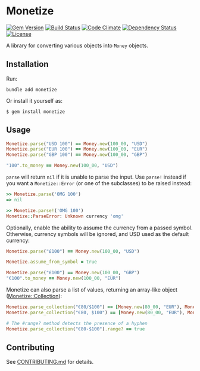 # Monetize

[![Gem Version](https://badge.fury.io/rb/monetize.svg)](http://badge.fury.io/rb/monetize)
[![Build Status](https://travis-ci.org/RubyMoney/monetize.svg?branch=master)](https://travis-ci.org/RubyMoney/monetize)
[![Code Climate](https://codeclimate.com/github/RubyMoney/monetize.svg)](https://codeclimate.com/github/RubyMoney/monetize)
[![Dependency Status](https://gemnasium.com/RubyMoney/monetize.svg)](https://gemnasium.com/RubyMoney/monetize)
[![License](https://img.shields.io/badge/license-MIT-green.svg)](http://opensource.org/licenses/MIT)

A library for converting various objects into `Money` objects.

## Installation

Run:

    bundle add monetize

Or install it yourself as:

    $ gem install monetize

## Usage

```ruby
Monetize.parse("USD 100") == Money.new(100_00, "USD")
Monetize.parse("EUR 100") == Money.new(100_00, "EUR")
Monetize.parse("GBP 100") == Money.new(100_00, "GBP")

"100".to_money == Money.new(100_00, "USD")
```

`parse` will return `nil` if it is unable to parse the input. Use `parse!` instead if you want a `Monetize::Error` (or one of the subclasses) to be raised instead:

```ruby
>> Monetize.parse('OMG 100')
=> nil

>> Monetize.parse!('OMG 100')
Monetize::ParseError: Unknown currency 'omg'
```

Optionally, enable the ability to assume the currency from a passed symbol. Otherwise, currency symbols will be ignored, and USD used as the default currency:

```ruby
Monetize.parse("£100") == Money.new(100_00, "USD")

Monetize.assume_from_symbol = true

Monetize.parse("£100") == Money.new(100_00, "GBP")
"€100".to_money == Money.new(100_00, "EUR")
```

Monetize can also parse a list of values, returning an array-like object ([Monetize::Collection](lib/collection.rb)):

```ruby
Monetize.parse_collection("€80/$100") == [Money.new(80_00, "EUR"), Money.new(100_00, "USD")]
Monetize.parse_collection("€80, $100") == [Money.new(80_00, "EUR"), Money.new(100_00, "USD")]

# The #range? method detects the presence of a hyphen
Monetize.parse_collection("€80-$100").range? == true
```

## Contributing

See [CONTRIBUTING.md](CONTRIBUTING.md) for details.
